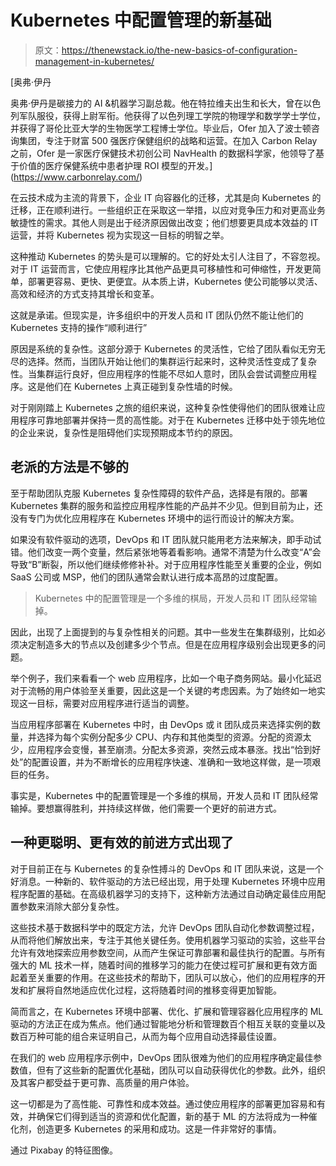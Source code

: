 # Kubernetes 中配置管理的新基础

> 原文：<https://thenewstack.io/the-new-basics-of-configuration-management-in-kubernetes/>

[](https://www.carbonrelay.com/)

 [奥弗·伊丹

奥弗·伊丹是碳接力的 AI &机器学习副总裁。他在特拉维夫出生和长大，曾在以色列军队服役，获得上尉军衔。他获得了以色列理工学院的物理学和数学学士学位，并获得了哥伦比亚大学的生物医学工程博士学位。毕业后，Ofer 加入了波士顿咨询集团，专注于财富 500 强医疗保健组织的战略和运营。在加入 Carbon Relay 之前，Ofer 是一家医疗保健技术初创公司 NavHealth 的数据科学家，他领导了基于价值的医疗保健系统中患者护理 ROI 模型的开发。](https://www.carbonrelay.com/) [](https://www.carbonrelay.com/)

在云技术成为主流的背景下，企业 IT 向容器化的迁移，尤其是向 Kubernetes 的迁移，正在顺利进行。一些组织正在采取这一举措，以应对竞争压力和对更高业务敏捷性的需求。其他人则是出于经济原因做出改变；他们想要更具成本效益的 IT 运营，并将 Kubernetes 视为实现这一目标的明智之举。

这种推动 Kubernetes 的势头是可以理解的。它的好处太引人注目了，不容忽视。对于 IT 运营而言，它使应用程序比其他产品更具可移植性和可伸缩性，开发更简单，部署更容易、更快、更便宜。从本质上讲，Kubernetes 使公司能够以灵活、高效和经济的方式支持其增长和变革。

这就是承诺。但现实是，许多组织中的开发人员和 IT 团队仍然不能让他们的 Kubernetes 支持的操作“顺利进行”

原因是系统的复杂性。这部分源于 Kubernetes 的灵活性，它给了团队看似无穷无尽的选择。然而，当团队开始让他们的集群运行起来时，这种灵活性变成了复杂性。当集群运行良好，但应用程序的性能不尽如人意时，团队会尝试调整应用程序。这是他们在 Kubernetes 上真正碰到复杂性墙的时候。

对于刚刚踏上 Kubernetes 之旅的组织来说，这种复杂性使得他们的团队很难让应用程序可靠地部署并保持一贯的高性能。对于在 Kubernetes 迁移中处于领先地位的企业来说，复杂性是阻碍他们实现预期成本节约的原因。

## 老派的方法是不够的

至于帮助团队克服 Kubernetes 复杂性障碍的软件产品，选择是有限的。部署 Kubernetes 集群的服务和监控应用程序性能的产品并不少见。但到目前为止，还没有专门为优化应用程序在 Kubernetes 环境中的运行而设计的解决方案。

如果没有软件驱动的选项，DevOps 和 IT 团队就只能用老方法来解决，即手动试错。他们改变一两个变量，然后紧张地等着看影响。通常不清楚为什么改变“A”会导致“B”断裂，所以他们继续修修补补。对于应用程序性能至关重要的企业，例如 SaaS 公司或 MSP，他们的团队通常会默认进行成本高昂的过度配置。

> Kubernetes 中的配置管理是一个多维的棋局，开发人员和 IT 团队经常输掉。

因此，出现了上面提到的与复杂性相关的问题。其中一些发生在集群级别，比如必须决定制造多大的节点以及创建多少个节点。但是在应用程序级别会出现更多的问题。

举个例子，我们来看看一个 web 应用程序，比如一个电子商务网站。最小化延迟对于流畅的用户体验至关重要，因此这是一个关键的考虑因素。为了始终如一地实现这一目标，需要对应用程序进行适当的调整。

当应用程序部署在 Kubernetes 中时，由 DevOps 或 it 团队成员来选择实例的数量，并选择为每个实例分配多少 CPU、内存和其他类型的资源。分配的资源太少，应用程序会变慢，甚至崩溃。分配太多资源，突然云成本暴涨。找出“恰到好处”的配置设置，并为不断增长的应用程序快速、准确和一致地这样做，是一项艰巨的任务。

事实是，Kubernetes 中的配置管理是一个多维的棋局，开发人员和 IT 团队经常输掉。要想赢得胜利，并持续这样做，他们需要一个更好的前进方式。

## 一种更聪明、更有效的前进方式出现了

对于目前正在与 Kubernetes 的复杂性搏斗的 DevOps 和 IT 团队来说，这是一个好消息。一种新的、软件驱动的方法已经出现，用于处理 Kubernetes 环境中应用程序配置的基础。在高级机器学习的支持下，这种新方法通过自动确定最佳应用配置参数来消除大部分复杂性。

这些技术基于数据科学中的既定方法，允许 DevOps 团队自动化参数调整过程，从而将他们解放出来，专注于其他关键任务。使用机器学习驱动的实验，这些平台允许有效地探索应用参数空间，从而产生保证可靠部署和最佳执行的配置。与所有强大的 ML 技术一样，随着时间的推移学习的能力在使过程可扩展和更有效方面起着至关重要的作用。在这些技术的帮助下，团队可以放心，他们的应用程序的开发和扩展将自然地适应优化过程，这将随着时间的推移变得更加智能。

简而言之，在 Kubernetes 环境中部署、优化、扩展和管理容器化应用程序的 ML 驱动的方法正在成为焦点。他们通过智能地分析和管理数百个相互关联的变量以及数百万种可能的组合来证明自己，从而为每个应用自动选择最佳设置。

在我们的 web 应用程序示例中，DevOps 团队很难为他们的应用程序确定最佳参数值，但有了这些新的配置优化基础，团队可以自动获得优化的参数。此外，组织及其客户都受益于更可靠、高质量的用户体验。

这一切都是为了高性能、可靠性和成本效益。通过使应用程序的部署更加容易和有效，并确保它们得到适当的资源和优化配置，新的基于 ML 的方法将成为一种催化剂，创造更多 Kubernetes 的采用和成功。这是一件非常好的事情。

通过 Pixabay 的特征图像。

<svg xmlns:xlink="http://www.w3.org/1999/xlink" viewBox="0 0 68 31" version="1.1"><title>Group</title> <desc>Created with Sketch.</desc></svg>